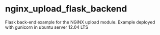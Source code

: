 # nginx_upload_flask_backend
Flask back-end example for the NGiNX upload module. Example deployed with gunicorn in ubuntu server 12.04 LTS
